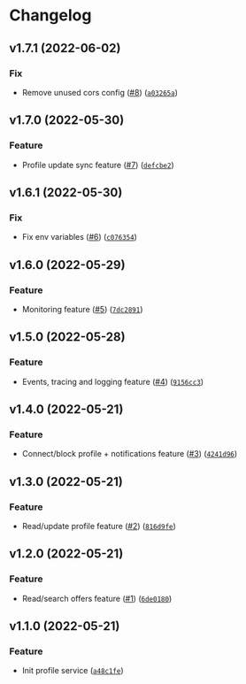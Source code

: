 # Changelog

<!--next-version-placeholder-->

## v1.7.1 (2022-06-02)
### Fix
* Remove unused cors config ([#8](https://github.com/draganagrbic998/devops_profile_service/issues/8)) ([`a03265a`](https://github.com/draganagrbic998/devops_profile_service/commit/a03265a5cb7d53d79aef62a5a9be86f27ba2faa7))

## v1.7.0 (2022-05-30)
### Feature
* Profile update sync feature ([#7](https://github.com/draganagrbic998/devops_profile_service/issues/7)) ([`defcbe2`](https://github.com/draganagrbic998/devops_profile_service/commit/defcbe2456ee26d577deb83474f904241813d1fd))

## v1.6.1 (2022-05-30)
### Fix
* Fix env variables ([#6](https://github.com/draganagrbic998/devops_profile_service/issues/6)) ([`c076354`](https://github.com/draganagrbic998/devops_profile_service/commit/c076354cd668b5ebe3dcbbec2daaf90bfb517f53))

## v1.6.0 (2022-05-29)
### Feature
* Monitoring feature ([#5](https://github.com/draganagrbic998/devops_profile_service/issues/5)) ([`7dc2891`](https://github.com/draganagrbic998/devops_profile_service/commit/7dc28914fc52a0073b579e48c20059091beee32b))

## v1.5.0 (2022-05-28)
### Feature
* Events, tracing and logging feature ([#4](https://github.com/draganagrbic998/devops_profile_service/issues/4)) ([`9156cc3`](https://github.com/draganagrbic998/devops_profile_service/commit/9156cc3bc2b60d1f8c4fde2ae016e38189a468d8))

## v1.4.0 (2022-05-21)
### Feature
* Connect/block profile + notifications feature ([#3](https://github.com/draganagrbic998/devops_profile_service3/issues/3)) ([`4241d96`](https://github.com/draganagrbic998/devops_profile_service3/commit/4241d963c90dfb44026c5602103817ef8f044ac9))

## v1.3.0 (2022-05-21)
### Feature
* Read/update profile feature ([#2](https://github.com/draganagrbic998/devops_profile_service3/issues/2)) ([`816d9fe`](https://github.com/draganagrbic998/devops_profile_service3/commit/816d9fea4bbc64a33e7360a98491bc338be3c73b))

## v1.2.0 (2022-05-21)
### Feature
* Read/search offers feature ([#1](https://github.com/draganagrbic998/devops_profile_service3/issues/1)) ([`6de0180`](https://github.com/draganagrbic998/devops_profile_service3/commit/6de01809cfe2f82f9c17a438b34231a69463f612))

## v1.1.0 (2022-05-21)
### Feature
* Init profile service ([`a48c1fe`](https://github.com/draganagrbic998/devops_profile_service3/commit/a48c1fee598127b0b557cbb8bcbe3d08bb0c78d3))
